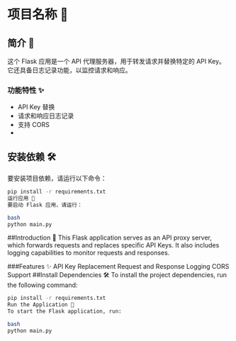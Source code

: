 # 项目名称 🌟

## 简介 📝
这个 Flask 应用是一个 API 代理服务器，用于转发请求并替换特定的 API Key。它还具备日志记录功能，以监控请求和响应。

### 功能特性 ✨
- API Key 替换
- 请求和响应日志记录
- 支持 CORS
- 
## 安装依赖 🛠️
要安装项目依赖，请运行以下命令：
```bash
pip install -r requirements.txt
运行应用 🏃
要启动 Flask 应用，请运行：

bash
python main.py
```
##Introduction 📝
This Flask application serves as an API proxy server, which forwards requests and replaces specific API Keys. It also includes logging capabilities to monitor requests and responses.

###Features ✨
API Key Replacement
Request and Response Logging
CORS Support
##Install Dependencies 🛠️
To install the project dependencies, run the following command:

```bash
pip install -r requirements.txt
Run the Application 🏃
To start the Flask application, run:

bash
python main.py
```
